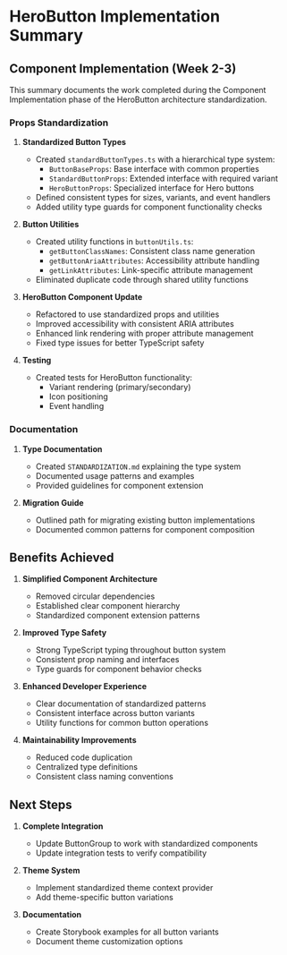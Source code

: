 # HeroButton Implementation Summary

## Component Implementation (Week 2-3)

This summary documents the work completed during the Component Implementation phase of the HeroButton architecture standardization.

### Props Standardization

1. **Standardized Button Types**
   - Created `standardButtonTypes.ts` with a hierarchical type system:
     - `ButtonBaseProps`: Base interface with common properties
     - `StandardButtonProps`: Extended interface with required variant
     - `HeroButtonProps`: Specialized interface for Hero buttons
   - Defined consistent types for sizes, variants, and event handlers
   - Added utility type guards for component functionality checks

2. **Button Utilities**
   - Created utility functions in `buttonUtils.ts`:
     - `getButtonClassNames`: Consistent class name generation
     - `getButtonAriaAttributes`: Accessibility attribute handling
     - `getLinkAttributes`: Link-specific attribute management
   - Eliminated duplicate code through shared utility functions

3. **HeroButton Component Update**
   - Refactored to use standardized props and utilities
   - Improved accessibility with consistent ARIA attributes
   - Enhanced link rendering with proper attribute management
   - Fixed type issues for better TypeScript safety

4. **Testing**
   - Created tests for HeroButton functionality:
     - Variant rendering (primary/secondary)
     - Icon positioning
     - Event handling

### Documentation

1. **Type Documentation**
   - Created `STANDARDIZATION.md` explaining the type system
   - Documented usage patterns and examples
   - Provided guidelines for component extension

2. **Migration Guide**
   - Outlined path for migrating existing button implementations
   - Documented common patterns for component composition

## Benefits Achieved

1. **Simplified Component Architecture**
   - Removed circular dependencies
   - Established clear component hierarchy
   - Standardized component extension patterns

2. **Improved Type Safety**
   - Strong TypeScript typing throughout button system
   - Consistent prop naming and interfaces
   - Type guards for component behavior checks

3. **Enhanced Developer Experience**
   - Clear documentation of standardized patterns
   - Consistent interface across button variants
   - Utility functions for common button operations

4. **Maintainability Improvements**
   - Reduced code duplication
   - Centralized type definitions
   - Consistent class naming conventions

## Next Steps

1. **Complete Integration**
   - Update ButtonGroup to work with standardized components
   - Update integration tests to verify compatibility

2. **Theme System**
   - Implement standardized theme context provider
   - Add theme-specific button variations

3. **Documentation**
   - Create Storybook examples for all button variants
   - Document theme customization options 